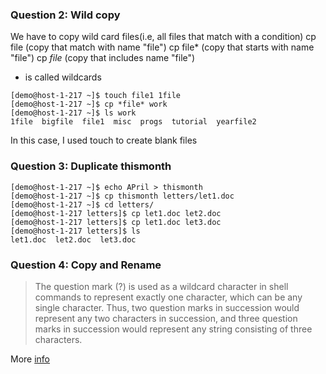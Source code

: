### Question 2: Wild copy
We have to copy wild card files(i.e, all files that match with a condition)
cp file (copy that match with name "file")
cp file* (copy that starts with name "file")
cp *file* (copy that includes name "file")
* is called wildcards

```
[demo@host-1-217 ~]$ touch file1 1file
[demo@host-1-217 ~]$ cp *file* work
[demo@host-1-217 ~]$ ls work
1file  bigfile  file1  misc  progs  tutorial  yearfile2
```
In this case, I used touch to create blank files

### Question 3: Duplicate thismonth
```
[demo@host-1-217 ~]$ echo APril > thismonth
[demo@host-1-217 ~]$ cp thismonth letters/let1.doc
[demo@host-1-217 ~]$ cd letters/
[demo@host-1-217 letters]$ cp let1.doc let2.doc
[demo@host-1-217 letters]$ cp let1.doc let3.doc
[demo@host-1-217 letters]$ ls
let1.doc  let2.doc  let3.doc
```

### Question 4: Copy and Rename

> The question mark (?) is used as a wildcard character in shell commands 
> to represent exactly one character, which can be any single character. Thus, two question 
> marks in succession would represent any two characters in succession, 
> and three question marks in succession would represent any string consisting of three characters. 

More [info](http://www.linfo.org/wildcard.html)
